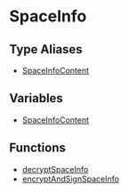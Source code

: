 # SpaceInfo

## Type Aliases

- [SpaceInfoContent](type-aliases/SpaceInfoContent.md)

## Variables

- [SpaceInfoContent](variables/SpaceInfoContent.md)

## Functions

- [decryptSpaceInfo](functions/decryptSpaceInfo.md)
- [encryptAndSignSpaceInfo](functions/encryptAndSignSpaceInfo.md)
